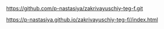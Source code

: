 https://github.com/p-nastasiya/zakrivayuschiy-teg-f.git

https://p-nastasiya.github.io/zakrivayuschiy-teg-f//index.html

